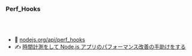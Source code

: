 <!-- sectionTitle:  Notable Changes / perf_hooks -->

### Perf_Hooks

<br />
<br />

* 📝 [nodejs.org/api/perf_hooks](https://nodejs.org/api/perf_hooks.html)
* ✍️ [時間計測をして Node.js アプリのパフォーマンス改善の手助けをする](http://blog.hiroppy.me/entry//performance-timing-api-with-node.js)
